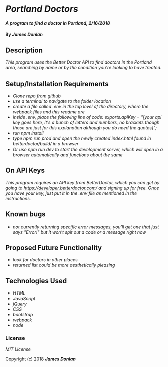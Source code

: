 # _Portland Doctors_

#### _A program to find a doctor in Portland, 2/16/2018_

#### By _**James Donlan**_

## Description

_This program uses the Better Doctor API to find doctors in the Portland area, searching by name or by the condition you're looking to have treated._

## Setup/Installation Requirements

* _Clone repo from github_
* _use a terminal to navigate to the folder location_
* _create a file called .env in the top level of the directory, where the webpack files and this readme are_
* _inside .env, place the following line of code: exports.apiKey = "[your api key goes here, it's a bunch of letters and numbers, no brackets though those are just for this explanation although you do need the quotes]";_
* _run npm install_
* _type npm run prod and open the newly created index.html found in betterdoctor/build/ in a browser_
* _Or use npm run dev to start the development server, which will open in a browser automatically and functions about the same_

## On API Keys

_This program requires an API key from BetterDoctor, which you can get by going to https://developer.betterdoctor.com/ and signing up for free. Once you have your key, just put it in the .env file as mentioned in the instructions._

## Known bugs

* _not currently returning specific error messages, you'll get one that just says "Error!" but it won't spit out a code or a message right now_

## Proposed Future Functionality

* _look for doctors in other places_
* _returned list could be more aesthetically pleasing_

## Technologies Used

* _HTML_
* _JavaScript_
* _jQuery_
* _CSS_
* _bootstrap_
* _webpack_
* _node_

### License

*MIT License*

Copyright (c) 2018 **_James Donlan_**
